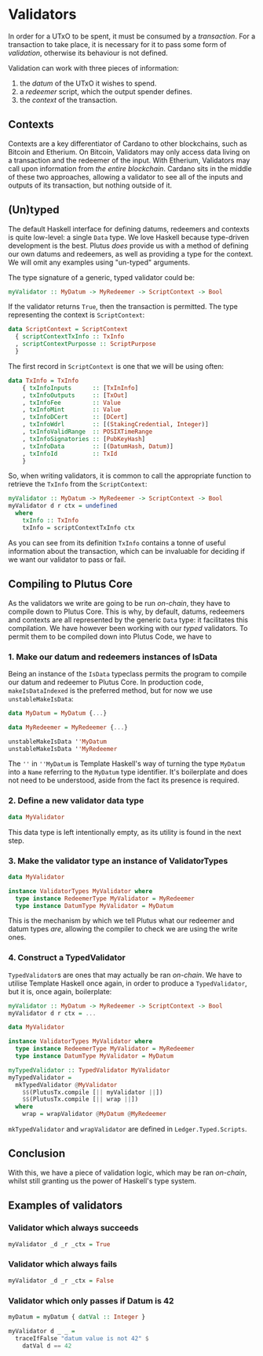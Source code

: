 Validators
==========
In order for a UTxO to be spent, it must be consumed by a
_transaction_. For a transaction to take place, it is necessary
for it to pass some form of _validation_, otherwise its behaviour
is not defined.

Validation can work with three pieces of information: 

1. the _datum_ of the UTxO it wishes to spend.
2. a _redeemer_ script, which the output spender defines.
3. the _context_ of the transaction.

Contexts
--------
Contexts are a key differentiator of Cardano to other blockchains,
such as Bitcoin and Etherium. On Bitcoin, Validators may only
access data living on a transaction and the redeemer of the input.
With Etherium, Validators may call upon information from _the
entire blockchain_. Cardano sits in the middle of these two
approaches, allowing a validator to see all of the inputs and
outputs of its transaction, but nothing outside of it.

(Un)typed
------------------
The default Haskell interface for defining datums, redeemers and
contexts is quite low-level: a single `Data` type. We love Haskell
because type-driven development is the best. Plutus _does_ provide
us with a method of defining our own datums and redeemers, as well
as providing a type for the context. We will omit any examples
using "un-typed" arguments.

The type signature of a generic, typed validator could be:

```haskell
myValidator :: MyDatum -> MyRedeemer -> ScriptContext -> Bool
```

If the validator returns `True`, then the transaction is
permitted. The type representing the context is `ScriptContext`:

```haskell
data ScriptContext = ScriptContext 
  { scriptContextTxInfo :: TxInfo
  , scriptContextPurposse :: ScriptPurpose
  }
```

The first record in `ScriptContext` is one that we will be using
often: 

```haskell
data TxInfo = TxInfo
    { txInfoInputs      :: [TxInInfo] 
    , txInfoOutputs     :: [TxOut] 
    , txInfoFee         :: Value 
    , txInfoMint        :: Value
    , txInfoDCert       :: [DCert]
    , txInfoWdrl        :: [(StakingCredential, Integer)] 
    , txInfoValidRange  :: POSIXTimeRange 
    , txInfoSignatories :: [PubKeyHash] 
    , txInfoData        :: [(DatumHash, Datum)]
    , txInfoId          :: TxId
    }
```

So, when writing validators, it is common to call the appropriate
function to retrieve the `TxInfo` from the `ScriptContext`:

```haskell
myValidator :: MyDatum -> MyRedeemer -> ScriptContext -> Bool 
myValidator d r ctx = undefined 
  where 
    txInfo :: TxInfo 
    txInfo = scriptContextTxInfo ctx
```

As you can see from its definition `TxInfo` contains a tonne of
useful information about the transaction, which can be invaluable
for deciding if we want our validator to pass or fail.

Compiling to Plutus Core 
------------------------
As the validators we write are going to be run _on-chain_, they
have to compile down to Plutus Core. This is why, by default,
datums, redeemers and contexts are all represented by the generic
`Data` type: it facilitates this compilation. We have however been
working with our _typed_ validators. To permit them to be compiled
down into Plutus Code, we have to 

### 1. Make our datum and redeemers instances of IsData

Being an instance of the `IsData` typeclass permits the program to
compile our datum and redeemer to Plutus Core. In production code,
`makeIsDataIndexed` is the preferred method, but for now we use
`unstableMakeIsData`: 

```haskell 
data MyDatum = MyDatum {...}

data MyRedeemer = MyRedeemer {...}

unstableMakeIsData ''MyDatum 
unstableMakeIsData ''MyRedeemer
```

The `''` in `''MyDatum` is Template Haskell's
way of turning the type `MyDatum` into a `Name` referring to the
`MyDatum` type identifier. It's boilerplate and does not need to
be understood, aside from the fact its presence is required.

### 2. Define a new validator data type

```haskell 
data MyValidator
```

This data type is left intentionally empty, as its utility is
found in the next step.

### 3. Make the validator type an instance of ValidatorTypes

```haskell 
data MyValidator 

instance ValidatorTypes MyValidator where 
  type instance RedeemerType MyValidator = MyRedeemer 
  type instance DatumType MyValidator = MyDatum
```

This is the mechanism by which we tell Plutus what our redeemer
and datum types _are_, allowing the compiler to check we are using
the write ones.

### 4. Construct a TypedValidator

`TypedValidator`s are ones that may actually be ran _on-chain_. We
have to utilise Template Haskell once again, in order to produce a
`TypedValidator`, but it is, once again, boilerplate:

```haskell
myValidator :: MyDatum -> MyRedeemer -> ScriptContext -> Bool 
myValidator d r ctx = ...

data MyValidator 

instance ValidatorTypes MyValidator where 
  type instance RedeemerType MyValidator = MyRedeemer 
  type instance DatumType MyValidator = MyDatum

myTypedValidator :: TypedValidator MyValidator
myTypedValidator = 
  mkTypedValidator @MyValidator
    $$(PlutusTx.compile [|| myValidator ||])
    $$(PlutusTx.compile [|| wrap ||])
  where 
    wrap = wrapValidator @MyDatum @MyRedeemer
```

`mkTypedValidator` and `wrapValidator` are defined in
`Ledger.Typed.Scripts`.

Conclusion
----------

With this, we have a piece of validation logic, which may be ran
_on-chain_, whilst still granting us the power of Haskell's type
system.

Examples of validators 
----------------------

### Validator which always succeeds

```haskell
myValidator _d _r _ctx = True
```

### Validator which always fails

```haskell
myValidator _d _r _ctx = False
```

### Validator which only passes if Datum is 42
```haskell
myDatum = myDatum { datVal :: Integer }

myValidator d _ _ = 
  traceIfFalse "datum value is not 42" $ 
    datVal d == 42
```

